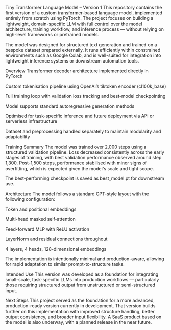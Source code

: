 Tiny Transformer Language Model – Version 1
This repository contains the first version of a custom transformer-based language model, implemented entirely from scratch using PyTorch. The project focuses on building a lightweight, domain-specific LLM with full control over the model architecture, training workflow, and inference process — without relying on high-level frameworks or pretrained models.

The model was designed for structured text generation and trained on a bespoke dataset prepared externally. It runs efficiently within constrained environments such as Google Colab, and is well-suited for integration into lightweight inference systems or downstream automation tools.

Overview
Transformer decoder architecture implemented directly in PyTorch

Custom tokenisation pipeline using OpenAI’s tiktoken encoder (cl100k_base)

Full training loop with validation loss tracking and best-model checkpointing

Model supports standard autoregressive generation methods

Optimised for task-specific inference and future deployment via API or serverless infrastructure

Dataset and preprocessing handled separately to maintain modularity and adaptability

Training Summary
The model was trained over 2,000 steps using a structured validation pipeline. Loss decreased consistently across the early stages of training, with best validation performance observed around step 1,300. Post-1,500 steps, performance stabilised with minor signs of overfitting, which is expected given the model's scale and tight scope.

The best-performing checkpoint is saved as best_model.pt for downstream use.

Architecture
The model follows a standard GPT-style layout with the following configuration:

Token and positional embeddings

Multi-head masked self-attention

Feed-forward MLP with ReLU activation

LayerNorm and residual connections throughout

4 layers, 4 heads, 128-dimensional embeddings

The implementation is intentionally minimal and production-aware, allowing for rapid adaptation to similar prompt-to-structure tasks.

Intended Use
This version was developed as a foundation for integrating small-scale, task-specific LLMs into production workflows — particularly those requiring structured output from unstructured or semi-structured input.

Next Steps
This project served as the foundation for a more advanced, production-ready version currently in development. That version builds further on this implementation with improved structure handling, better output consistency, and broader input flexibility. A SaaS product based on the model is also underway, with a planned release in the near future.
